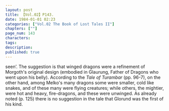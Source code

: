 ```yaml
---
layout: post
title: 【Vol.02】P143.
date: 1984-01-01 02:23
categories: ["Vol.02 The Book of Lost Tales II"]
chapters: [""]
page_num: 143
characters: 
tags: 
description: 
published: true
---
```


<p style="text-indent: 0;">
seen’. The suggestion is that winged dragons were a refinement of Morgoth's original design (embodied in Glaurung, Father of Dragons who went upon his belly). According to the <I>Tale of Turambar </I>(pp. 96-7), on the other hand, among Melko's many dragons some were smaller, cold like snakes, and of these many were flying creatures; while others, the mightier, were hot and heavy, fire-dragons, and these were unwinged. As already noted (p. 125) there is no suggestion in the tale that Glorund was the first of his kind.
</p>

